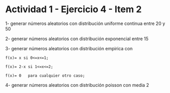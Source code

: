 # Actividad 1 - Ejercicio 4 - Item 2

1- generar números aleatorios con distribución uniforme continua entre 20 y 50

2- generar números aleatorios con distribución exponencial entre 15

3- generar números aleatorios con distribución empirica con

    f(x)= x si 0<=x<=1;   

    f(x)= 2-x si 1<=x<=2;   

    f(x)= 0   para cualquier otro caso;   

4- generar números aleatorios con distribución poisson con media 2

